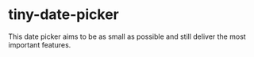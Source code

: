 # tiny-date-picker
This date picker aims to be as small as possible and still deliver the most important features.
